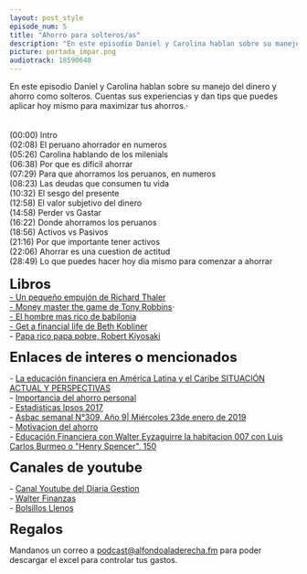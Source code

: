 ```yaml
---
layout: post_style
episode_num: 5
title: "Ahorro para solteros/as"
description: "En este episodio Daniel y Carolina hablan sobre su manejo del dinero y ahorro como solteros. Cuentas sus experiencias y dan tips que puedes aplicar hoy mismo para maximizar tus ahorros."
picture: portada_impar.png
audiotrack: 18590648
---
```



<p>En este episodio Daniel y Carolina hablan sobre su manejo del dinero y ahorro como solteros. Cuentas sus experiencias y dan tips que puedes aplicar hoy mismo para maximizar tus ahorros.&middot;<br /><br /><br />(00:00) Intro&nbsp;<br />(02:08) El peruano ahorrador en numeros&nbsp;<br />(05:26) Carolina hablando de los milenials&nbsp;<br />(06:38) Por que es dificil ahorrar&nbsp;<br />(07:29) Para que ahorramos los peruanos, en numeros&nbsp;<br />(08:23) Las deudas que consumen tu vida&nbsp;<br />(10:32) El sesgo del presente&nbsp;<br />(12:58) El valor subjetivo del dinero&nbsp;<br />(14:58) Perder vs Gastar<br />(16:22) Donde ahorramos los peruanos<br />(18:56) Activos vs Pasivos<br />(21:16) Por que importante tener activos<br />(22:06) Ahorrar es una cuestion de actitud<br />(28:49) Lo que puedes hacer hoy dia mismo para comenzar a ahorrar<br /><br /><span style="font-size: 18pt;"><strong>Libros</strong></span><br /><a href="https://www.amazon.com/peque%C3%B1o-empuj%C3%B3n-necesitas-decisiones-felicidad-ebook/dp/B076QMQW7D/ref=sr_1_4?dchild=1&amp;keywords=Richard+H.+Thaler&amp;qid=1617472000&amp;sr=8-4" target="_blank" rel="noopener">- Un peque&ntilde;o empuj&oacute;n de Richard Thaler</a><br /><a href="https://www.amazon.com/MONEY-Master-Game-Tony-Robbins-audiobook/dp/B00OPAJZGG/ref=sr_1_1?dchild=1&amp;keywords=money+master+the+game&amp;qid=1617472075&amp;sr=8-1" target="_blank" rel="noopener">- Money master the game de Tony Robbins</a>&middot;<br /><a href="https://www.amazon.com/El-Hombre-Mas-Rico-Babilonia-audiolibro/dp/B00609TCDQ/ref=sr_1_1?crid=CBWL5D81KSVU&amp;dchild=1&amp;keywords=el+hombre+mas+rico+de+babilonia&amp;qid=1617472117&amp;s=audible&amp;sprefix=el+hombre+mas+%2Caudible%2C355&amp;sr=1-1" target="_blank" rel="noopener">- El hombre mas rico de babilonia</a><br /><a href="https://www.amazon.com/Get-Financial-Life-Beth-Kobliner-audiobook/dp/B003BGEHA4/ref=sr_1_1?dchild=1&amp;keywords=Get+a+financial+life&amp;qid=1617472146&amp;s=audible&amp;sr=1-1" target="_blank" rel="noopener">- Get a financial life de Beth Kobliner</a><br />- <a class="sc-bHwgHz ezBJcQ" title="https://www.amazon.com/Padre-Rico-Pobre-Edici%C3%B3n-aniversario/dp/1945540826/ref=sr_1_1?crid=179LG8PPVPUH7&amp;dchild=1&amp;keywords=papa+rico+papa+pobre+en+espa%C3%B1ol&amp;qid=1614926463&amp;sprefix=papa+rico+pa%2Caps%2C260&amp;sr=8-1" href="https://www.amazon.com/Padre-Rico-Pobre-Edici%C3%B3n-aniversario/dp/1945540826/ref=sr_1_1?crid=179LG8PPVPUH7&amp;dchild=1&amp;keywords=papa+rico+papa+pobre+en+espa%C3%B1ol&amp;qid=1614926463&amp;sprefix=papa+rico+pa%2Caps%2C260&amp;sr=8-1" data-renderer-mark="true">Papa rico papa pobre, Robert Kiyosaki</a> &nbsp;</p>
<p><strong><span style="font-size: 18pt;">Enlaces de interes o mencionados</span></strong></p>
<p>- <a class="sc-bHwgHz ezBJcQ" title="https://www.oecd.org/daf/fin/financial-education/OECD_CAF_Financial_Education_Latin_AmericaES.pdf" href="https://www.oecd.org/daf/fin/financial-education/OECD_CAF_Financial_Education_Latin_AmericaES.pdf" data-renderer-mark="true">La educaci&oacute;n financiera en Am&eacute;rica Latina y el Caribe SITUACI&Oacute;N ACTUAL Y PERSPECTIVAS</a>&nbsp;<br />- <a class="sc-bHwgHz ezBJcQ" title="https://elcomercio.pe/economia/opinion/la-importancia-del-ahorro-personal-y-familiar-por-paul-rebolledo-finanzas-personales-noticia/" href="https://elcomercio.pe/economia/opinion/la-importancia-del-ahorro-personal-y-familiar-por-paul-rebolledo-finanzas-personales-noticia/" data-renderer-mark="true">Importancia del ahorro personal</a><br />- <a class="sc-bHwgHz ezBJcQ" title="https://www.ipsos.com/sites/default/files/ct/publication/documents/2017-09/Siete-de-cada-diez-adolescentes-en-el-pais-ahorran.pdf" href="https://www.ipsos.com/sites/default/files/ct/publication/documents/2017-09/Siete-de-cada-diez-adolescentes-en-el-pais-ahorran.pdf" data-renderer-mark="true">Estadisticas Ipsos 2017</a><br />- <a class="sc-bHwgHz ezBJcQ" title="https://www.asbanc.com.pe/Publicaciones/ASBANC_Semanal_309.pdf" href="https://www.asbanc.com.pe/Publicaciones/ASBANC_Semanal_309.pdf" data-renderer-mark="true">Asbac semanal N&deg;309, A&ntilde;o 9| Mi&eacute;rcoles 23de enero de 2019</a><br />- <a class="sc-bHwgHz ezBJcQ" title="https://www.sbs.gob.pe/Portals/4/jer/PUB-ESTUDIOS-INVESTIGACIONES/Determinantes%20del%20ahorro%20voluntario%20en%20el%20Peru_DT-001-2020_2.pdf" href="https://www.sbs.gob.pe/Portals/4/jer/PUB-ESTUDIOS-INVESTIGACIONES/Determinantes%20del%20ahorro%20voluntario%20en%20el%20Peru_DT-001-2020_2.pdf" data-renderer-mark="true">Motivacion del ahorro</a><br />- <a class="sc-bHwgHz ezBJcQ" title="https://www.youtube.com/watch?v=_tnpSfN5FU4" href="https://www.youtube.com/watch?v=_tnpSfN5FU4" data-renderer-mark="true">Educaci&oacute;n Financiera con Walter Eyzaguirre la habitacion 007 con Luis Carlos Burmeo o "Henry Spencer", 150</a></p>
<p><span style="font-size: 18pt;"><strong>Canales de youtube</strong></span></p>
<p>- <a class="sc-bHwgHz ezBJcQ" title="https://www.youtube.com/user/Gestionpe/playlists" href="https://www.youtube.com/user/Gestionpe/playlists" data-renderer-mark="true">Canal Youtube del Diaria Gestion</a><br />- <a href="https://www.youtube.com/c/WalterEyzaguirre/featured">Walter Finanzas</a><br />- <a href="https://www.youtube.com/channel/UCGpz2hAb8YKfGo_uA4AFr2g">Bolsillos Llenos</a></p>
<p><span style="font-size: 18pt;"><strong>Regalos</strong></span></p>
<p>Mandanos un correo a <a href="mailto:podcast@alfondoaladerecha.fm">podcast@alfondoaladerecha.fm</a> para poder descargar el excel para controlar tus gastos.</p>
